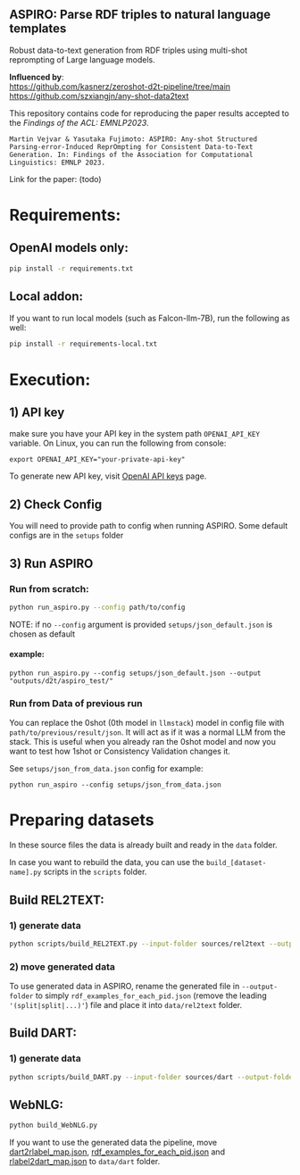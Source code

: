 ASPIRO: Parse RDF triples to natural language templates
---

Robust data-to-text generation from RDF triples using multi-shot reprompting of Large language models.

**Influenced by**: \
https://github.com/kasnerz/zeroshot-d2t-pipeline/tree/main \
https://github.com/szxiangjn/any-shot-data2text

This repository contains code for reproducing the paper results accepted to the _Findings of the ACL: EMNLP2023_.

    Martin Vejvar & Yasutaka Fujimoto: ASPIRO: Any-shot Structured Parsing-error-Induced ReprOmpting for Consistent Data-to-Text Generation. In: Findings of the Association for Computational Linguistics: EMNLP 2023.

Link for the paper: (todo)

# Requirements:
## OpenAI models only:
``` bash
pip install -r requirements.txt
```

## Local addon:
If you want to run local models (such as Falcon-llm-7B), run the following as well:
```bash
pip install -r requirements-local.txt
```

# Execution:
## 1) API key
make sure you have your API key in the system path `OPENAI_API_KEY` variable.
On Linux, you can run the following from console:
```
export OPENAI_API_KEY="your-private-api-key"
```
To generate new API key, visit [OpenAI API keys](https://platform.openai.com/account/api-keys) page.


## 2) Check Config
You will need to provide path to config when running ASPIRO. 
Some default configs are in the `setups` folder

## 3) Run ASPIRO
### Run from scratch:
``` bash
python run_aspiro.py --config path/to/config
```
NOTE: if no `--config` argument is provided `setups/json_default.json` is chosen as default 

#### example:
```
python run_aspiro.py --config setups/json_default.json --output "outputs/d2t/aspiro_test/"
```

### Run from Data of previous run
You can replace the 0shot (0th model in `llmstack`) model in config file with `path/to/previous/result/json`.
It will act as if it was a normal LLM from the stack. This is useful when you already ran the 0shot model and now you want to test how 1shot or Consistency Validation changes it.

See `setups/json_from_data.json` config for example:
```
python run_aspiro --config setups/json_from_data.json
```


# Preparing datasets
In these source files the data is already built and ready in the `data` folder.

In case you want to rebuild the data, you can use the `build_[dataset-name].py` scripts in the `scripts` folder.

## Build REL2TEXT:
### 1) generate data
``` bash
python scripts/build_REL2TEXT.py --input-folder sources/rel2text --output-folder sources/rel2text/data
```
### 2) move generated data
To use generated data in ASPIRO, rename the generated file in `--output-folder` to simply `rdf_examples_for_each_pid.json` (remove the leading `'(split|split|...)'`) file and place it into `data/rel2text` folder.


## Build DART:
### 1) generate data
```bash
python scripts/build_DART.py --input-folder sources/dart --output-folder sources/dart/data
```

## WebNLG:
``` bash
python build_WebNLG.py 
```

If you want to use the generated data the pipeline, move [dart2rlabel_map.json](sources%2Fdart%2Fdata%2Fdart2rlabel_map.json), [rdf_examples_for_each_pid.json](sources%2Fdart%2Fdata%2Frdf_examples_for_each_pid.json)
and [rlabel2dart_map.json](sources%2Fdart%2Fdata%2Frlabel2dart_map.json) to `data/dart` folder.
